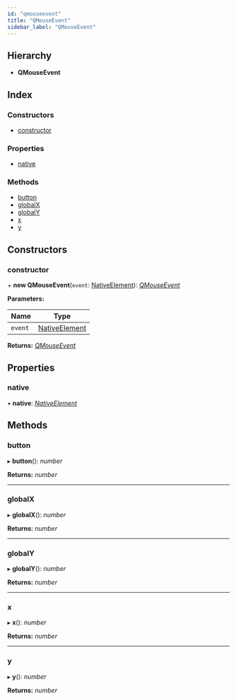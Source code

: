 ```yaml
---
id: "qmouseevent"
title: "QMouseEvent"
sidebar_label: "QMouseEvent"
---
```


## Hierarchy

* **QMouseEvent**

## Index

### Constructors

* [constructor](qmouseevent.md#constructor)

### Properties

* [native](qmouseevent.md#native)

### Methods

* [button](qmouseevent.md#button)
* [globalX](qmouseevent.md#globalx)
* [globalY](qmouseevent.md#globaly)
* [x](qmouseevent.md#x)
* [y](qmouseevent.md#y)

## Constructors

###  constructor

\+ **new QMouseEvent**(`event`: [NativeElement](../globals.md#nativeelement)): *[QMouseEvent](qmouseevent.md)*

**Parameters:**

Name | Type |
------ | ------ |
`event` | [NativeElement](../globals.md#nativeelement) |

**Returns:** *[QMouseEvent](qmouseevent.md)*

## Properties

###  native

• **native**: *[NativeElement](../globals.md#nativeelement)*

## Methods

###  button

▸ **button**(): *number*

**Returns:** *number*

___

###  globalX

▸ **globalX**(): *number*

**Returns:** *number*

___

###  globalY

▸ **globalY**(): *number*

**Returns:** *number*

___

###  x

▸ **x**(): *number*

**Returns:** *number*

___

###  y

▸ **y**(): *number*

**Returns:** *number*
